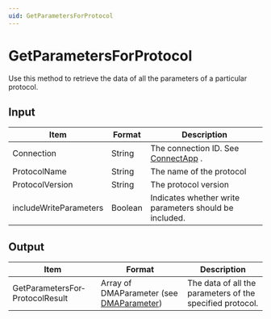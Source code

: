 ```yaml
---
uid: GetParametersForProtocol
---
```


# GetParametersForProtocol

Use this method to retrieve the data of all the parameters of a particular protocol.

## Input

| Item                   | Format  | Description                                                                      |
|------------------------|---------|----------------------------------------------------------------------------------|
| Connection             | String  | The connection ID. See [ConnectApp](xref:ConnectApp) . |
| ProtocolName           | String  | The name of the protocol                                                         |
| ProtocolVersion        | String  | The protocol version                                                             |
| includeWriteParameters | Boolean | Indicates whether write parameters should be included.                           |

## Output

| Item                            | Format                                                                               | Description                                               |
|---------------------------------|--------------------------------------------------------------------------------------|-----------------------------------------------------------|
| GetParametersFor­ProtocolResult | Array of DMAParameter (see [DMAParameter](xref:DMAParameter)) | The data of all the parameters of the specified protocol. |

